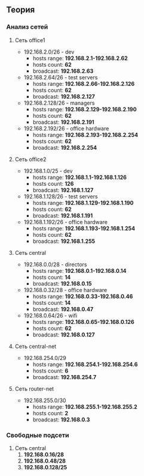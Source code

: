 ## Теория

### Анализ сетей
1. Сеть office1
    - 192.168.2.0/26 - dev
        * hosts range: **192.168.2.1-192.168.2.62**
        * hosts count: **62**
        * broadcast: **192.168.2.63**
    - 192.168.2.64/26 - test servers
        * hosts range: **192.168.2.66-192.168.2.126**
        * hosts count: **62**
        * broadcast: **192.168.2.127**
    - 192.168.2.128/26 - managers
        * hosts range: **192.168.2.129-192.168.2.190**
        * hosts count: **62**
        * broadcast: **192.168.2.191**
    - 192.168.2.192/26 - office hardware
        * hosts range: **192.168.2.193-192.168.2.254**
        * hosts count: **62**
        * broadcast: **192.168.2.254**

1. Сеть office2
    - 192.168.1.0/25 - dev
        * hosts range: **192.168.1.1-192.168.1.126**
        * hosts count: **126**
        * broadcast: **192.168.1.127**
    - 192.168.1.128/26 - test servers
        * hosts range: **192.168.1.129-192.168.1.190**
        * hosts count: **62**
        * broadcast: **192.168.1.191**
    - 192.168.1.192/26 - office hardware
        * hosts range: **192.168.1.193-192.168.1.254**
        * hosts count: **62**
        * broadcast: **192.168.1.255**

1. Сеть central
    - 192.168.0.0/28 - directors
        * hosts range: **192.168.0.1-192.168.0.14**
        * hosts count: **14**
        * broadcast: **192.168.0.15**
    - 192.168.0.32/28 - office hardware
        * hosts range: **192.168.0.33-192.168.0.46**
        * hosts count: **14**
        * broadcast: **192.168.0.47**
    - 192.168.0.64/26 - wifi
        * hosts range: **192.168.0.65-192.168.0.126**
        * hosts count: **62**
        * broadcast: **192.168.0.127**

1. Сеть central-net
    - 192.168.254.0/29
        * hosts range: **192.168.254.1-192.168.254.6**
        * hosts count: **6**
        * broadcast: **192.168.254.7**

1. Сеть router-net
    - 192.168.255.0/30
        * hosts range: **192.168.255.1-192.168.255.2**
        * hosts count: **2**
        * broadcast: **192.168.0.3**

### Свободные подсети
1. Сеть central
    1. **192.168.0.16/28**
    1. **192.168.0.48/28**
    1. **192.168.0.128/25**
